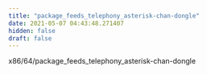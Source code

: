 ```yaml
---
title: "package_feeds_telephony_asterisk-chan-dongle"
date: 2021-05-07 04:43:48.271407
hidden: false
draft: false
---
```


x86/64/package_feeds_telephony_asterisk-chan-dongle


